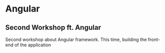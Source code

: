 # Angular 

## Second Workshop ft. Angular

Second workshop about Angular framework. This time, building the front-end of the application

